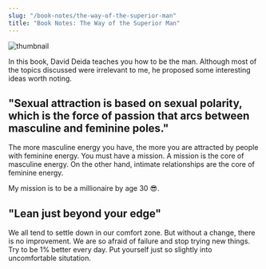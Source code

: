 ```yaml
---
slug: "/book-notes/the-way-of-the-superior-man"
title: "Book Notes: The Way of the Superior Man"
---
```


![thumbnail](https://images.unsplash.com/photo-1507679799987-c73779587ccf?ixlib=rb-1.2.1&ixid=eyJhcHBfaWQiOjEyMDd9&auto=format&fit=crop&w=1351&q=80)

In this book, David Deida teaches you how to be the man. Although most of the topics discussed were irrelevant to me, he proposed some interesting ideas worth noting.

## "Sexual attraction is based on sexual polarity, which is the force of passion that arcs between masculine and feminine poles."

The more masculine energy you have, the more you are attracted by people with feminine energy. You must have a mission. A mission is the core of masculine energy. On the other hand, intimate relationships are the core of feminine energy.

My mission is to be a millionaire by age 30 😎.

## "Lean just beyond your edge"

We all tend to settle down in our comfort zone. But without a change, there is no improvement. We are so afraid of failure and stop trying new things. Try to be 1% better every day. Put yourself just so slightly into uncomfortable situtation.
